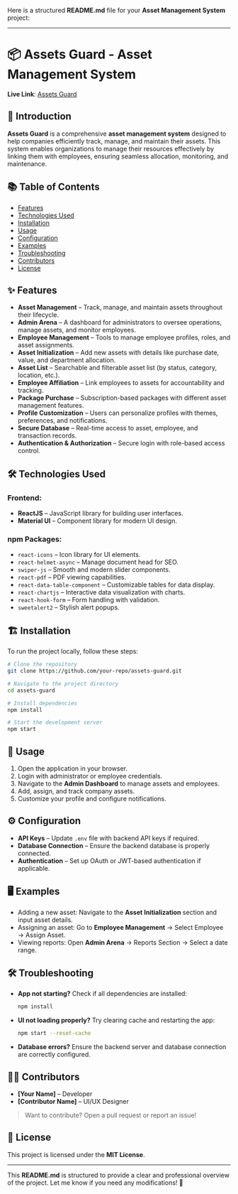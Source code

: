 Here is a structured **README.md** file for your **Asset Management System** project:  

---

# 📦 Assets Guard - Asset Management System  

**Live Link**: [Assets Guard](https://assets-guard.web.app)  

## 📝 Introduction  
**Assets Guard** is a comprehensive **asset management system** designed to help companies efficiently track, manage, and maintain their assets. This system enables organizations to manage their resources effectively by linking them with employees, ensuring seamless allocation, monitoring, and maintenance.  

## 📚 Table of Contents  
- [Features](#-features)  
- [Technologies Used](#-technologies-used)  
- [Installation](#-installation)  
- [Usage](#-usage)  
- [Configuration](#-configuration)  
- [Examples](#-examples)  
- [Troubleshooting](#-troubleshooting)  
- [Contributors](#-contributors)  
- [License](#-license)  

## ✨ Features  
- **Asset Management** – Track, manage, and maintain assets throughout their lifecycle.  
- **Admin Arena** – A dashboard for administrators to oversee operations, manage assets, and monitor employees.  
- **Employee Management** – Tools to manage employee profiles, roles, and asset assignments.  
- **Asset Initialization** – Add new assets with details like purchase date, value, and department allocation.  
- **Asset List** – Searchable and filterable asset list (by status, category, location, etc.).  
- **Employee Affiliation** – Link employees to assets for accountability and tracking.  
- **Package Purchase** – Subscription-based packages with different asset management features.  
- **Profile Customization** – Users can personalize profiles with themes, preferences, and notifications.  
- **Secure Database** – Real-time access to asset, employee, and transaction records.  
- **Authentication & Authorization** – Secure login with role-based access control.  

## 🛠️ Technologies Used  
### Frontend:  
- **ReactJS** – JavaScript library for building user interfaces.  
- **Material UI** – Component library for modern UI design.  

### npm Packages:  
- `react-icons` – Icon library for UI elements.  
- `react-helmet-async` – Manage document head for SEO.  
- `swiper-js` – Smooth and modern slider components.  
- `react-pdf` – PDF viewing capabilities.  
- `react-data-table-component` – Customizable tables for data display.  
- `react-chartjs` – Interactive data visualization with charts.  
- `react-hook-form` – Form handling with validation.  
- `sweetalert2` – Stylish alert popups.  

## 🏗️ Installation  
To run the project locally, follow these steps:  

```bash
# Clone the repository
git clone https://github.com/your-repo/assets-guard.git

# Navigate to the project directory
cd assets-guard

# Install dependencies
npm install

# Start the development server
npm start
```

## 🚀 Usage  
1. Open the application in your browser.  
2. Login with administrator or employee credentials.  
3. Navigate to the **Admin Dashboard** to manage assets and employees.  
4. Add, assign, and track company assets.  
5. Customize your profile and configure notifications.  

## ⚙️ Configuration  
- **API Keys** – Update `.env` file with backend API keys if required.  
- **Database Connection** – Ensure the backend database is properly connected.  
- **Authentication** – Set up OAuth or JWT-based authentication if applicable.  

## 🖥️ Examples  
- Adding a new asset: Navigate to the **Asset Initialization** section and input asset details.  
- Assigning an asset: Go to **Employee Management** → Select Employee → Assign Asset.  
- Viewing reports: Open **Admin Arena** → Reports Section → Select a date range.  

## 🛠️ Troubleshooting  
- **App not starting?** Check if all dependencies are installed:  
  ```bash
  npm install
  ```
- **UI not loading properly?** Try clearing cache and restarting the app:  
  ```bash
  npm start --reset-cache
  ```
- **Database errors?** Ensure the backend server and database connection are correctly configured.  

## 👨‍💻 Contributors  
- **[Your Name]** – Developer  
- **[Contributor Name]** – UI/UX Designer  

> Want to contribute? Open a pull request or report an issue!  

## 📜 License  
This project is licensed under the **MIT License**.  

---

This **README.md** is structured to provide a clear and professional overview of the project. Let me know if you need any modifications! 🚀
